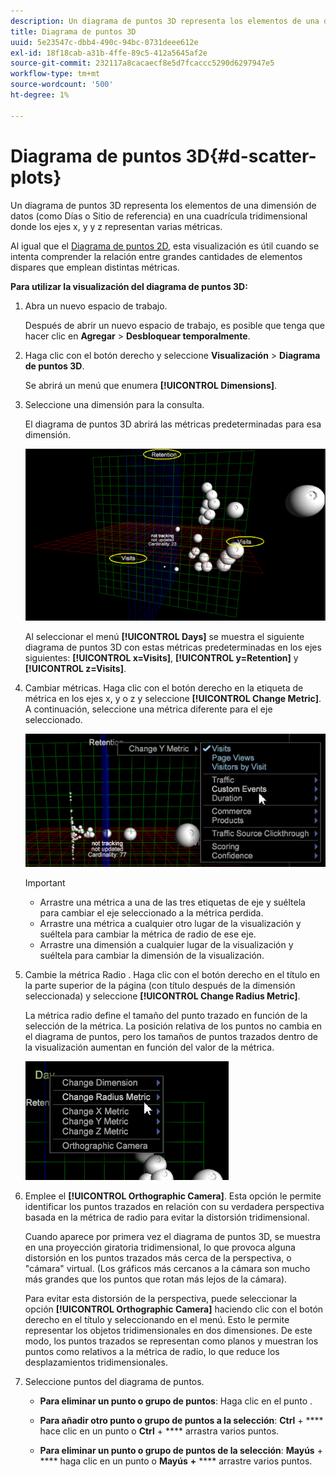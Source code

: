 ```yaml
---
description: Un diagrama de puntos 3D representa los elementos de una dimensión de datos (como Días o Sitio de referencia) en una cuadrícula tridimensional donde los ejes x, y y z representan varias métricas.
title: Diagrama de puntos 3D
uuid: 5e23547c-dbb4-490c-94bc-0731deee612e
exl-id: 18f18cab-a31b-4ffe-89c5-412a5645af2e
source-git-commit: 232117a8cacaecf8e5d7fcaccc5290d6297947e5
workflow-type: tm+mt
source-wordcount: '500'
ht-degree: 1%

---
```


# Diagrama de puntos 3D{#d-scatter-plots}

Un diagrama de puntos 3D representa los elementos de una dimensión de datos (como Días o Sitio de referencia) en una cuadrícula tridimensional donde los ejes x, y y z representan varias métricas.

Al igual que el [Diagrama de puntos 2D](https://experienceleague.adobe.com/docs/data-workbench/using/client/t-open-ins.html#Scatter_Plots), esta visualización es útil cuando se intenta comprender la relación entre grandes cantidades de elementos dispares que emplean distintas métricas.

**Para utilizar la visualización del diagrama de puntos 3D:**

1. Abra un nuevo espacio de trabajo.

   Después de abrir un nuevo espacio de trabajo, es posible que tenga que hacer clic en **Agregar** > **Desbloquear temporalmente**.
1. Haga clic con el botón derecho y seleccione **Visualización** > **Diagrama de puntos 3D**.

   Se abrirá un menú que enumera **[!UICONTROL Dimensions]**.

1. Seleccione una dimensión para la consulta.

   El diagrama de puntos 3D abrirá las métricas predeterminadas para esa dimensión.

   ![](assets/3D_main.png)

   Al seleccionar el menú **[!UICONTROL Days]** se muestra el siguiente diagrama de puntos 3D con estas métricas predeterminadas en los ejes siguientes: **[!UICONTROL x=Visits]**, **[!UICONTROL y=Retention]** y **[!UICONTROL z=Visits]**.

1. Cambiar métricas. Haga clic con el botón derecho en la etiqueta de métrica en los ejes x, y o z y seleccione **[!UICONTROL Change Metric]**. A continuación, seleccione una métrica diferente para el eje seleccionado.

   ![](assets/3D_change.png)

   >[!IMPORTANT]
   >
   >
   >    
   >    
   >    * Arrastre una métrica a una de las tres etiquetas de eje y suéltela para cambiar el eje seleccionado a la métrica perdida.
   >    * Arrastre una métrica a cualquier otro lugar de la visualización y suéltela para cambiar la métrica de radio de ese eje.
   >    * Arrastre una dimensión a cualquier lugar de la visualización y suéltela para cambiar la dimensión de la visualización.


1. Cambie la métrica Radio . Haga clic con el botón derecho en el título en la parte superior de la página (con título después de la dimensión seleccionada) y seleccione **[!UICONTROL Change Radius Metric]**.

   La métrica radio define el tamaño del punto trazado en función de la selección de la métrica. La posición relativa de los puntos no cambia en el diagrama de puntos, pero los tamaños de puntos trazados dentro de la visualización aumentan en función del valor de la métrica.

   ![](assets/3D_change_radius.png)

1. Emplee el **[!UICONTROL Orthographic Camera]**. Esta opción le permite identificar los puntos trazados en relación con su verdadera perspectiva basada en la métrica de radio para evitar la distorsión tridimensional.

   Cuando aparece por primera vez el diagrama de puntos 3D, se muestra en una proyección giratoria tridimensional, lo que provoca alguna distorsión en los puntos trazados más cerca de la perspectiva, o &quot;cámara&quot; virtual. (Los gráficos más cercanos a la cámara son mucho más grandes que los puntos que rotan más lejos de la cámara).

   Para evitar esta distorsión de la perspectiva, puede seleccionar la opción **[!UICONTROL Orthographic Camera]** haciendo clic con el botón derecho en el título y seleccionando en el menú. Esto le permite representar los objetos tridimensionales en dos dimensiones. De este modo, los puntos trazados se representan como planos y muestran los puntos como relativos a la métrica de radio, lo que reduce los desplazamientos tridimensionales.

1. Seleccione puntos del diagrama de puntos.

   * **Para eliminar un punto o grupo de puntos**: Haga clic en el punto .
   * **Para añadir otro punto o grupo de puntos a la selección**:  **Ctrl** +  **** hace clic en un punto o  **Ctrl** +  **** arrastra varios puntos.

   * **Para eliminar un punto o grupo de puntos de la selección**:  **Mayús**  +  **** haga clic en un punto o  **Mayús** **+** **** arrastre varios puntos.

<!-- <a id="section_9C30F9799F1440F09278327002E6B47A"></a> -->
